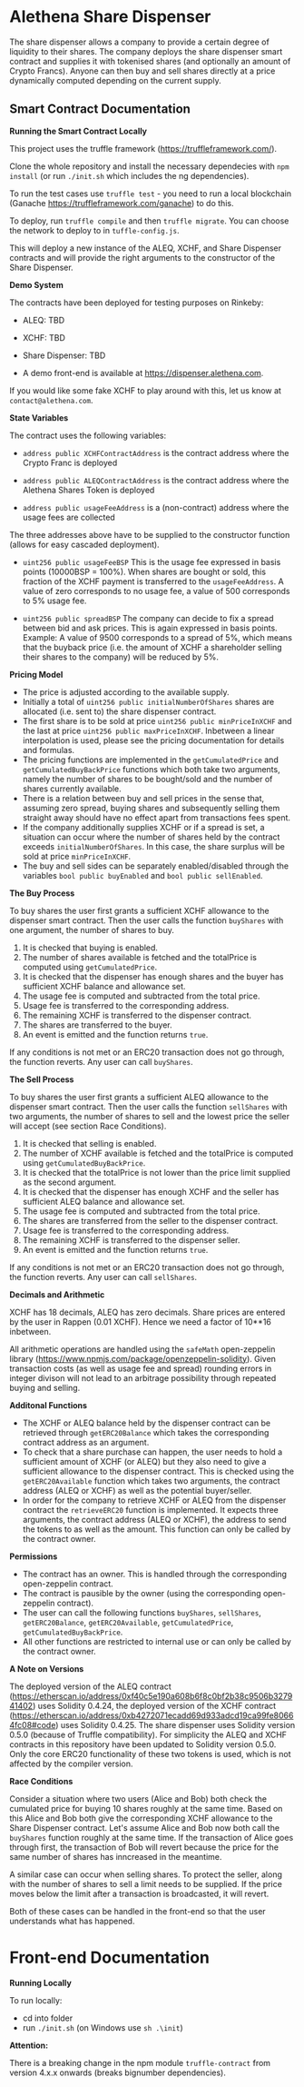 <h1>Alethena Share Dispenser</h1>

The share dispenser allows a company to provide a certain degree of liquidity to their shares. 
The company deploys the share dispenser smart contract and supplies it with tokenised shares (and optionally an amount of Crypto Francs). Anyone can then buy and sell shares directly at a price dynamically computed depending on the current supply.


<h2>Smart Contract Documentation</h2>

**Running the Smart Contract Locally**

This project uses the truffle framework (https://truffleframework.com/). 

Clone the whole repository and install the necessary dependecies with `npm install` (or run `./init.sh` which includes the ng dependencies).

To run the test cases use `truffle test` - you need to run a local blockchain (Ganache https://truffleframework.com/ganache) to do this.

To deploy, run `truffle compile` and then `truffle migrate`. You can choose the network to deploy to in `tuffle-config.js`.

This will deploy a new instance of the ALEQ, XCHF, and Share Dispenser contracts and will provide the right arguments to the constructor of the Share Dispenser. 

**Demo System**

The contracts have been deployed for testing purposes on Rinkeby:
* ALEQ: TBD
* XCHF: TBD
* Share Dispenser: TBD

* A demo front-end is available at https://dispenser.alethena.com.

If you would like some fake XCHF to play around with this, let us know at `contact@alethena.com`.

**State Variables**

The contract uses the following variables:

* `address public XCHFContractAddress` is the contract address where the Crypto Franc is deployed

* `address public ALEQContractAddress` is the contract address where the Alethena Shares Token is deployed

* `address public usageFeeAddress` is a (non-contract) address where the usage fees are collected

The three addresses above have to be supplied to the constructor function (allows for easy cascaded deployment).

* `uint256 public usageFeeBSP`  This is the usage fee expressed in basis points (10000BSP = 100%). When shares are bought or sold, this fraction of the XCHF payment is transferred to the `usageFeeAddress`. A value of zero corresponds to no usage fee, a value of 500 corresponds to 5% usage fee.

* `uint256 public spreadBSP` The company can decide to fix a spread between bid and ask prices. This is again expressed in basis points. Example: A value of 9500 corresponds to a spread of 5%, which means that the buyback price (i.e. the amount of XCHF a shareholder selling their shares to the company) will be reduced by 5%. 

**Pricing Model**

* The price is adjusted according to the available supply.
* Initially a total of `uint256 public initialNumberOfShares` shares are allocated (i.e. sent to) the share dispenser contract.
* The first share is to be sold at price `uint256 public minPriceInXCHF` and the last at price `uint256 public maxPriceInXCHF`. Inbetween a linear interpolation is used, please see the pricing documentation for details and formulas.
* The pricing functions are implemented in the `getCumulatedPrice` and `getCumulatedBuyBackPrice` functions which both take two arguments, namely the number of shares to be bought/sold and the number of shares currently available. 
* There is a relation between buy and sell prices in the sense that, assuming zero spread, buying shares and subsequently selling them straight away should have no effect apart from transactions fees spent.
* If the company additionally supplies XCHF or if a spread is set, a situation can occur where the number of shares held by the contract exceeds `initialNumberOfShares`. In this case, the share surplus will be sold at price `minPriceInXCHF`.
* The buy and sell sides can be separately enabled/disabled through the variables `bool public buyEnabled` and `bool public sellEnabled`.

**The Buy Process**

To buy shares the user first grants a sufficient XCHF allowance to the dispenser smart contract.
Then the user calls the function `buyShares` with one argument, the number of shares to buy.

1. It is checked that buying is enabled.
2. The number of shares available is fetched and the totalPrice is computed using `getCumulatedPrice`.
3. It is checked that the dispenser has enough shares and the buyer has sufficient XCHF balance and allowance set.
4. The usage fee is computed and subtracted from the total price.
5. Usage fee is transferred to the corresponding address.
6. The remaining XCHF is transferred to the dispenser contract.
7. The shares are transferred to the buyer.
8. An event is emitted and the function returns `true`.

If any conditions is not met or an ERC20 transaction does not go through, the function reverts.
Any user can call `buyShares`.

**The Sell Process**

To buy shares the user first grants a sufficient ALEQ allowance to the dispenser smart contract.
Then the user calls the function `sellShares` with two arguments, the number of shares to sell and the lowest price the seller will accept (see section Race Conditions).

1. It is checked that selling is enabled.
2. The number of XCHF available is fetched and the totalPrice is computed using `getCumulatedBuyBackPrice`.
3. It is checked that the totalPrice is not lower than the price limit supplied as the second argument.
4. It is checked that the dispenser has enough XCHF and the seller has sufficient ALEQ balance and allowance set.
5. The usage fee is computed and subtracted from the total price.
6. The shares are transferred from the seller to the dispenser contract.
7. Usage fee is transferred to the corresponding address.
8. The remaining XCHF is transferred to the dispenser seller.
9. An event is emitted and the function returns `true`.

If any conditions is not met or an ERC20 transaction does not go through, the function reverts.
Any user can call `sellShares`.

**Decimals and Arithmetic**

XCHF has 18 decimals, ALEQ has zero decimals.
Share prices are entered by the user in Rappen (0.01 XCHF). Hence we need a factor of 10**16 inbetween.

All arithmetic operations are handled using the `safeMath` open-zeppelin library (https://www.npmjs.com/package/openzeppelin-solidity). 
Given transaction costs (as well as usage fee and spread) rounding errors in integer divison will not lead to an arbitrage possibility through repeated buying and selling.

**Additonal Functions**

* The XCHF or ALEQ balance held by the dispenser contract can be retrieved through `getERC20Balance` which takes the corresponding contract address as an argument. 
* To check that a share purchase can happen, the user needs to hold a sufficient amount of XCHF (or ALEQ) but they also need to give a sufficient allowance to the dispenser contract. This is checked using the `getERC20Available` function which takes two arguments, the contract address (ALEQ or XCHF) as well as the potential buyer/seller.
* In order for the company to retrieve XCHF or ALEQ from the dispenser contract the `retrieveERC20` function is implemented. It expects three arguments, the contract address (ALEQ or XCHF), the address to send the tokens to as well as the amount. This function can only be called by the contract owner.

**Permissions**

* The contract has an owner. This is handled through the corresponding open-zeppelin contract.
* The contract is pausible by the owner (using the corresponding open-zeppelin contract).
* The user can call the following functions `buyShares`, `sellShares`, `getERC20Balance`, `getERC20Available`, `getCumulatedPrice`, `getCumulatedBuyBackPrice`.
* All other functions are restricted to internal use or can only be called by the contract owner.

**A Note on Versions**

The deployed version of the ALEQ contract (https://etherscan.io/address/0xf40c5e190a608b6f8c0bf2b38c9506b327941402) uses Solidity 0.4.24, the deployed version of the XCHF contract (https://etherscan.io/address/0xb4272071ecadd69d933adcd19ca99fe80664fc08#code) uses Solidity 0.4.25. 
The share dispenser uses Solidity version 0.5.0 (because of Truffle compatibility).
For simplicity the ALEQ and XCHF contracts in this repository have been updated to Solidity version 0.5.0.
Only the core ERC20 functionality of these two tokens is used, which is not affected by the compiler version.

**Race Conditions**

Consider a situation where two users (Alice and Bob) both check the cumulated price for buying 10 shares roughly at the same time. Based on this Alice and Bob both give the corresponding XCHF allowance to the Share Dispenser contract.
Let's assume Alice and Bob now both call the `buyShares` function roughly at the same time. 
If the transaction of Alice goes through first, the transaction of Bob will revert because the price for the same number of shares has inncreased in the meantime. 

A similar case can occur when selling shares. To protect the seller, along with the number of shares to sell a limit needs to be supplied. If the price moves below the limit after a transaction is broadcasted, it will revert.

Both of these cases can be handled in the front-end so that the user understands what has happened.


<h1>Front-end Documentation</h1>

**Running Locally**

To run locally:
- cd into folder
- run `./init.sh` (on Windows use `sh .\init`)

**Attention:** 

There is a breaking change in the npm module `truffle-contract` from version 4.x.x onwards (breaks bignumber dependencies).
